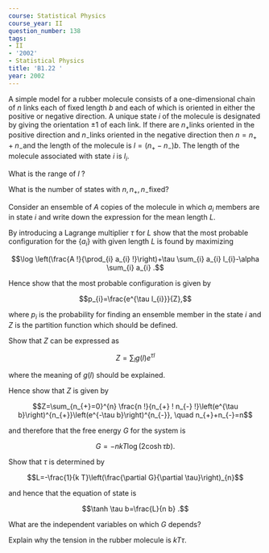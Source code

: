 ```yaml
---
course: Statistical Physics
course_year: II
question_number: 138
tags:
- II
- '2002'
- Statistical Physics
title: 'B1.22 '
year: 2002
---
```



A simple model for a rubber molecule consists of a one-dimensional chain of $n$ links each of fixed length $b$ and each of which is oriented in either the positive or negative direction. A unique state $i$ of the molecule is designated by giving the orientation $\pm 1$ of each link. If there are $n_{+}$links oriented in the positive direction and $n_{-}$links oriented in the negative direction then $n=n_{+}+n_{-}$and the length of the molecule is $l=\left(n_{+}-n_{-}\right) b$. The length of the molecule associated with state $i$ is $l_{i}$.

What is the range of $l$ ?

What is the number of states with $n, n_{+}, n_{-}$fixed?

Consider an ensemble of $A$ copies of the molecule in which $a_{i}$ members are in state $i$ and write down the expression for the mean length $L$.

By introducing a Lagrange multiplier $\tau$ for $L$ show that the most probable configuration for the $\left\{a_{i}\right\}$ with given length $L$ is found by maximizing

$$\log \left(\frac{A !}{\prod_{i} a_{i} !}\right)+\tau \sum_{i} a_{i} l_{i}-\alpha \sum_{i} a_{i} .$$

Hence show that the most probable configuration is given by

$$p_{i}=\frac{e^{\tau l_{i}}}{Z},$$

where $p_{i}$ is the probability for finding an ensemble member in the state $i$ and $Z$ is the partition function which should be defined.

Show that $Z$ can be expressed as

$$Z=\sum_{l} g(l) e^{\tau l}$$

where the meaning of $g(l)$ should be explained.

Hence show that $Z$ is given by

$$Z=\sum_{n_{+}=0}^{n} \frac{n !}{n_{+} ! n_{-} !}\left(e^{\tau b}\right)^{n_{+}}\left(e^{-\tau b}\right)^{n_{-}}, \quad n_{+}+n_{-}=n$$

and therefore that the free energy $G$ for the system is

$$G=-n k T \log (2 \cosh \tau b) .$$

Show that $\tau$ is determined by

$$L=-\frac{1}{k T}\left(\frac{\partial G}{\partial \tau}\right)_{n}$$

and hence that the equation of state is

$$\tanh \tau b=\frac{L}{n b} .$$

What are the independent variables on which $G$ depends?

Explain why the tension in the rubber molecule is $k T \tau$.
